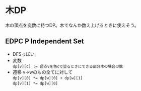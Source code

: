 # 木DP

木の頂点を変数に持つDP。木でなんか数え上げるときに使えそう。

## EDPC P Independent Set
* DFSっぽい。  
* 変数  
`dp[v][c] := 頂点vを色cで塗るときにできる部分木の場合の数`  
* 遷移
v→wのもの全てに対して  
`dp[v][0] *= dp[w][0] + dp[w][1]`  
`dp[v][1] *= dp[w][0]`  
